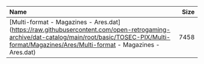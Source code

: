 |Name|Size|
|:---|---:|
|[Multi-format - Magazines - Ares.dat](https://raw.githubusercontent.com/open-retrogaming-archive/dat-catalog/main/root/basic/TOSEC-PIX/Multi-format/Magazines/Ares/Multi-format - Magazines - Ares.dat)|7458|
